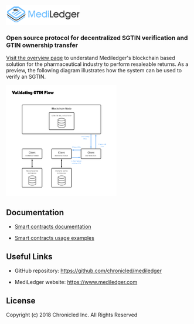<a href="https://www.mediledger.com"><img src="mediledger.png" width="40%"></a>

### Open source protocol for decentralized SGTIN verification and GTIN ownership transfer

[Visit the overview page](https://github.com/chronicled/mediledger/blob/master/overview/README.md) to understand Mediledger's blockchain based solution for the pharmaceutical industry to perform resaleable returns. As a preview, the following diagram illustrates how the system can be used to verify an SGTIN.

<a href="examples/3-Gtin-Lookup.md"><img src="overview/validate-gtin.png" width="60%"></a>

## Documentation

* [Smart contracts documentation](https://chronicled.github.io/mediledger/docs/CompanyDirectoryInterface/)

* [Smart contracts usage examples](https://github.com/chronicled/mediledger/blob/master/examples/README.md)

## Useful Links

* GitHub repository: https://github.com/chronicled/mediledger

* MediLedger website: https://www.mediledger.com

## License
Copyright (c) 2018 Chronicled Inc. All Rights Reserved
